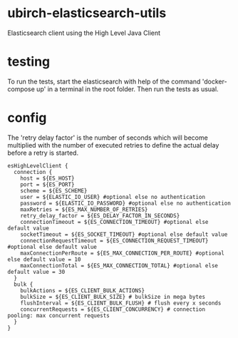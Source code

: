 # ubirch-elasticsearch-utils
Elasticsearch client using the High Level Java Client


# testing

To run the tests, start the elasticsearch with help of the command 
'docker-compose up' in a terminal in the root folder. Then run the 
tests as usual.

# config

The 'retry delay factor' is the number of seconds which will become multiplied with
the number of executed retries to define the actual delay before a retry is started. 
 

```
esHighLevelClient {
  connection {
    host = ${ES_HOST}
    port = ${ES_PORT}
    scheme = ${ES_SCHEME}
    user = ${ELASTIC_IO_USER} #optional else no authentication
    password = ${ELASTIC_IO_PASSWORD} #optional else no authentication
    maxRetries = ${ES_MAX_NUMBER_OF_RETRIES}
    retry_delay_factor = ${ES_DELAY_FACTOR_IN_SECONDS}
    connectionTimeout = ${ES_CONNECTION_TIMEOUT} #optional else default value 
    socketTimeout = ${ES_SOCKET_TIMEOUT} #optional else default value
    connectionRequestTimeout = ${ES_CONNECTION_REQUEST_TIMEOUT} #optional else default value
    maxConnectionPerRoute = ${ES_MAX_CONNECTION_PER_ROUTE} #optional else default value = 10
    maxConnectionTotal = ${ES_MAX_CONNECTION_TOTAL} #optional else default value = 30
  }
  bulk {
    bulkActions = ${ES_CLIENT_BULK_ACTIONS}
    bulkSize = ${ES_CLIENT_BULK_SIZE} # bulkSize in mega bytes
    flushInterval = ${ES_CLIENT_BULK_FLUSH} # flush every x seconds
    concurrentRequests = ${ES_CLIENT_CONCURRENCY} # connection pooling: max concurrent requests
  }
}
```

